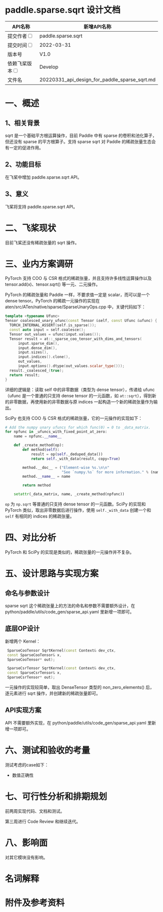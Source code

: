 # paddle.sparse.sqrt 设计文档

| API名称                                                      | 新增API名称                                       |
| ------------------------------------------------------------ | ------------------------------------------------- |
| 提交作者<input type="checkbox" class="rowselector hidden">   | paddle.sparse.sqrt                                |
| 提交时间<input type="checkbox" class="rowselector hidden">   | 2022-03-31                                        |
| 版本号                                                       | V1.0                                              |
| 依赖飞桨版本<input type="checkbox" class="rowselector hidden"> | Develop                                           |
| 文件名                                                       | 20220331_api_design_for_paddle_sparse_sqrt.md<br> |


# 一、概述

## 1、相关背景

sqrt 是一个基础平方根运算操作，目前 Paddle 中有 sparse 的卷积和池化算子，但还没有 sparse 的平方根算子。支持 sparse sqrt 对 Paddle 的稀疏张量生态会有一定的促进作用。

## 2、功能目标

在飞桨中增加 paddle.sparse.sqrt API。

## 3、意义

飞桨将支持 paddle.sparse.sqrt API。

# 二、飞桨现状

目前飞桨还没有稀疏张量的 sqrt 操作。


# 三、业内方案调研

PyTorch 支持 COO 与 CSR 格式的稀疏张量，并且支持许多线性运算操作以及 tensor.add(x)、tensor.sqrt() 等一元、二元操作。

PyTorch 的稀疏张量和 Paddle 一样，不要求值一定是 scalar，而可以是一个 dense tensor。PyTorch 的稀疏一元操作的实现在 aten/src/ATen/native/sparse/SparseUnaryOps.cpp 中，关键代码如下：

```c++
template <typename Ufunc>
Tensor coalesced_unary_ufunc(const Tensor &self, const Ufunc &ufunc) {
  TORCH_INTERNAL_ASSERT(self.is_sparse());
  const auto input = self.coalesce();
  Tensor out_values = ufunc(input.values());
  Tensor result = at::_sparse_coo_tensor_with_dims_and_tensors(
      input.sparse_dim(),
      input.dense_dim(),
      input.sizes(),
      input.indices().clone(),
      out_values,
      input.options().dtype(out_values.scalar_type()));
  result._coalesced_(true);
  return result;
}
```

详细的逻辑是：读取 self 中的非零数据（类型为 dense tensor），传递给 ufunc（ufunc 是一个普通的只支持 dense tensor 的一元函数，如 `at::sqrt`），得到新的非零数据，再使用新的非零数据与原 indices 一起构造一个新的稀疏张量作为输出。

SciPy 也支持 COO 与 CSR 格式的稀疏张量，它的一元操作的实现如下：

```python
# Add the numpy unary ufuncs for which func(0) = 0 to _data_matrix.
for npfunc in _ufuncs_with_fixed_point_at_zero:
    name = npfunc.__name__

    def _create_method(op):
        def method(self):
            result = op(self._deduped_data())
            return self._with_data(result, copy=True)

        method.__doc__ = ("Element-wise %s.\n\n"
                          "See `numpy.%s` for more information." % (name, name))
        method.__name__ = name

        return method

    setattr(_data_matrix, name, _create_method(npfunc))
```

`op` 为 `np.sqrt` 等普通的只支持 dense tensor 的一元函数。SciPy 的实现和 PyTorch 类似，取出非零数据后进行操作，使用 `self._with_data` 创建一个和 `self` 有相同的 indices 的稀疏张量。

# 四、对比分析

PyTorch 和 SciPy 的实现是类似的，稀疏张量的一元操作并不复杂。

# 五、设计思路与实现方案

## 命名与参数设计

sparse sqrt 这个稀疏张量上的方法的命名和参数不需要额外设计，在 python/paddle/utils/code_gen/sparse_api.yaml 里新增一项即可。

## 底层OP设计

新增两个 Kernel：

```    cpp
 SparseCooTensor SqrtKernel(const Context& dev_ctx,
 const SparseCooTensor& x,
 SparseCooTensor* out);
```

```cpp
 SparseCsrTensor SqrtKernel(const Context& dev_ctx,
 const SparseCsrTensor& x,
 SparseCsrTensor* out);
```

一元操作的实现较简单，取出 DenseTensor 类型的 non_zero_elements() 后，逐元素进行 sqrt 操作，并创建新的稀疏张量即可。

## API实现方案

API 不需要额外实现，在 python/paddle/utils/code_gen/sparse_api.yaml 里新增一项即可。

# 六、测试和验收的考量

测试考虑的case如下：

- 数值正确性

# 七、可行性分析和排期规划

前两周实现代码、文档和测试。

第三周进行 Code Review 和继续迭代。

# 八、影响面

对其它模块没有影响。

# 名词解释

# 附件及参考资料
